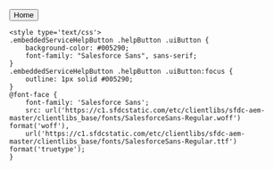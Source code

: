 <html>
	
  <body>
     	<button id="myButton" class="float-left submit-button" >Home</button>

<script type="text/javascript">
    document.getElementById("myButton").onclick = function () {
        location.href = "/index.html";
    };
</script>
	  
 
    <style type='text/css'>
	.embeddedServiceHelpButton .helpButton .uiButton {
		background-color: #005290;
		font-family: "Salesforce Sans", sans-serif;
	}
	.embeddedServiceHelpButton .helpButton .uiButton:focus {
		outline: 1px solid #005290;
	}
	@font-face {
		font-family: 'Salesforce Sans';
		src: url('https://c1.sfdcstatic.com/etc/clientlibs/sfdc-aem-master/clientlibs_base/fonts/SalesforceSans-Regular.woff') format('woff'),
		url('https://c1.sfdcstatic.com/etc/clientlibs/sfdc-aem-master/clientlibs_base/fonts/SalesforceSans-Regular.ttf') format('truetype');
	}
</style>

	
	  
<script type='text/javascript' src='https://service.force.com/embeddedservice/5.0/esw.min.js'></script>
<script type='text/javascript'>
	var initESW = function(gslbBaseURL) {
		embedded_svc.settings.displayHelpButton = true; //Or false
		embedded_svc.settings.language = ''; //For example, enter 'en' or 'en-US'

		//embedded_svc.settings.defaultMinimizedText = '...'; //(Defaults to Chat with an Expert)
		//embedded_svc.settings.disabledMinimizedText = '...'; //(Defaults to Agent Offline)

		//embedded_svc.settings.loadingText = ''; //(Defaults to Loading)
		//embedded_svc.settings.storageDomain = 'yourdomain.com'; //(Sets the domain for your deployment so that visitors can navigate subdomains during a chat session)

		// Settings for Chat
		//embedded_svc.settings.directToButtonRouting = function(prechatFormData) {
			// Dynamically changes the button ID based on what the visitor enters in the pre-chat form.
			// Returns a valid button ID.
		//};
		//embedded_svc.settings.prepopulatedPrechatFields = {}; //Sets the auto-population of pre-chat form fields
		
		embedded_svc.settings.prepopulatedPrechatFields = {
    FirstName: "John",
    LastName: "Doe",
    Email: "john.doe@salesforce.com",
    Subject: "Hello"
};
		
		//embedded_svc.settings.fallbackRouting = []; //An array of button IDs, user IDs, or userId_buttonId
		//embedded_svc.settings.offlineSupportMinimizedText = '...'; //(Defaults to Contact Us)

		embedded_svc.settings.enabledFeatures = ['LiveAgent'];
		embedded_svc.settings.entryFeature = 'LiveAgent';
embedded_svc.settings.devMode = true;
		embedded_svc.init(
			'https://brave-goat-275838-dev-ed.my.salesforce.com',
			'https://gurinder-developer-edition.ap4.force.com',
			gslbBaseURL,
			'00D6F000001dd75',
			'Ursa_Major_Solar_Chat_Agents',
			{
				baseLiveAgentContentURL: 'https://c.la1-c2-hnd.salesforceliveagent.com/content',
				deploymentId: '5726F000000Xf0M',
				buttonId: '5736F000000XeZN',
				baseLiveAgentURL: 'https://d.la1-c2-hnd.salesforceliveagent.com/chat',
				eswLiveAgentDevName: 'Ursa_Major_Solar_Chat_Agents',
				isOfflineSupportEnabled: true
			}
		);
	};

	if (!window.embedded_svc) {
		var s = document.createElement('script');
		s.setAttribute('src', 'https://brave-goat-275838-dev-ed.my.salesforce.com/embeddedservice/5.0/esw.min.js');
		s.onload = function() {
			initESW(null);
		};
		document.body.appendChild(s);
	} else {
		initESW('https://service.force.com');
	}
</script>

	
<body>
</html>
